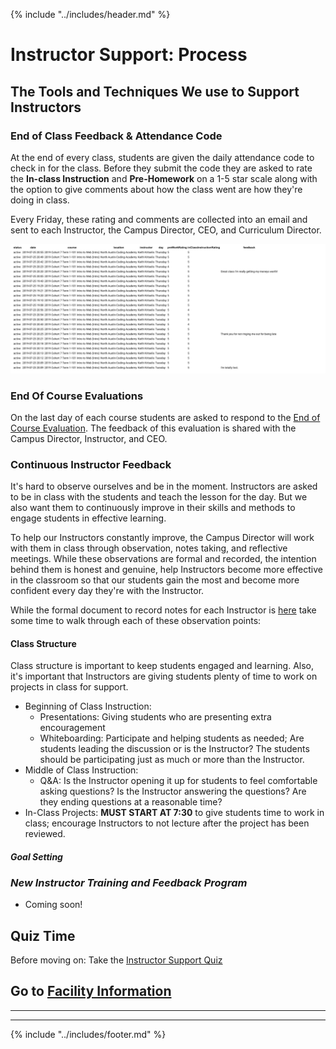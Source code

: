 {% include "../includes/header.md" %}

# Instructor Support: Process

## The Tools and Techniques We use to Support Instructors

### End of Class Feedback & Attendance Code

At the end of every class, students are given the daily attendance code to check in for the class. Before they submit the code they are asked to rate the **In-class Instruction** and **Pre-Homework** on a 1-5 star scale along with the option to give comments about how the class went are how they're doing in class. 

Every Friday, these rating and comments are collected into an email and sent to each Instructor, the Campus Director, CEO, and Curriculum Director. 

![StudentFeedbackReport](./images/weeklyFeedback.png)
    
### End Of Course Evaluations

On the last day of each course students are asked to respond to the [End of Course Evaluation](https://forms.gle/y1yyCUyRQ1M2ZfoUA). The feedback of this evaluation is shared with the Campus Director, Instructor, and CEO.

### Continuous Instructor Feedback

It's hard to observe ourselves and be in the moment. Instructors are asked to be in class with the students and teach the lesson for the day. But we also want them to continuously improve in their skills and methods to engage students in effective learning. 

To help our Instructors constantly improve, the Campus Director will work with them in class through observation, notes taking, and reflective meetings. While these observations are formal and recorded, the intention behind them is honest and genuine, help Instructors become more effective in the classroom so that our students gain the most and become more confident every day they're with the Instructor.

<!-- @TODO Daniel Mutter: added in link to document used for formal observations. -->

While the formal document to record notes for each Instructor is [here](google.com) take some time to walk through each of these observation points:

#### Class Structure

Class structure is important to keep students engaged and learning. Also, it's important that Instructors are giving students plenty of time to work on projects in class for support. 
* Beginning of Class Instruction: 
    * Presentations: Giving students who are presenting extra encouragement
    * Whiteboarding: Participate and helping students as needed; Are students leading the discussion or is the Instructor? The students should be participating just as much or more than the Instructor.
* Middle of Class Instruction:
    * Q&A: Is the Instructor opening it up for students to feel comfortable asking questions? Is the Instructor answering the questions? Are they ending questions at a reasonable time?
* In-Class Projects: **MUST START AT 7:30** to give students time to work in class; encourage Instructors to not lecture after the project has been reviewed.
    
#### *Goal Setting*
<!-- @TODO @DANIEL -->

### *New Instructor Training and Feedback Program*
* Coming soon!

## Quiz Time

Before moving on: Take the [Instructor Support Quiz]()

## Go to [Facility Information](../steps/facilityInformation.md)

******
******

{% include "../includes/footer.md" %}
